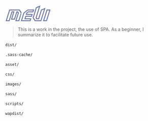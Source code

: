 ![Alt text](uploadfile/logo.png)
> This is a work in the project, the use of SPA. As a beginner, I summarize it to facilitate future use.

`dist/`

`.sass-cache/`

`asset/`

`css/`

`images/`

`sass/`

`scripts/`

`wapdist/`
